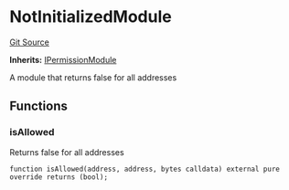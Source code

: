 # NotInitializedModule
[Git Source](https://github.com/SyndicateProtocol/metabased-rollup/blob/eb4946a298148d1c686f65f1f0883c9daf2b87fe/src/sequencing-modules/NotInitializedModule.sol)

**Inherits:**
[IPermissionModule](/src/interfaces/IPermissionModule.sol/interface.IPermissionModule.md)

A module that returns false for all addresses


## Functions
### isAllowed

Returns false for all addresses


```solidity
function isAllowed(address, address, bytes calldata) external pure override returns (bool);
```

